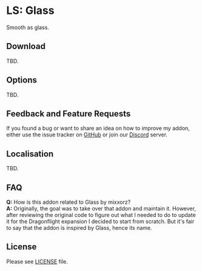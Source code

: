 # LS: Glass

Smooth as glass.

## Download

TBD.

## Options

TBD.

## Feedback and Feature Requests

If you found a bug or want to share an idea on how to improve my addon, either use the issue tracker on [GitHub](https://github.com/ls-/ls_Glass/issues) or join our [Discord](https://discord.gg/7QcJgQkDYD) server.

## Localisation

TBD.

## FAQ

**Q:** How is this addon related to Glass by mixxorz?  
**A:** Originally, the goal was to take over that addon and maintain it. However, after reviewing the original code to figure out what I needed to do to update it for the Dragonflight expansion I decided to start from scratch. But it's fair to say that the addon is inspired by Glass, hence its name.

## License

Please see [LICENSE](https://github.com/ls-/ls_Glass/blob/master/LICENSE.txt) file.
